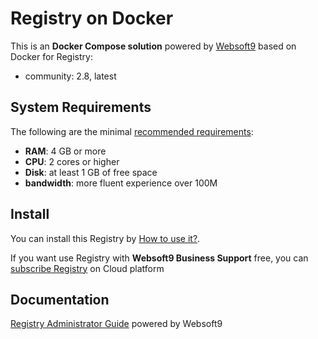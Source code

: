 # Registry on Docker  

This is an **Docker Compose solution** powered by [Websoft9](https://www.websoft9.com) based on Docker for Registry:


 - community:  2.8, latest


## System Requirements

The following are the minimal [recommended requirements](https://distribution.github.io/distribution/):

* **RAM**: 4 GB or more
* **CPU**: 2 cores or higher
* **Disk**: at least 1 GB of free space
* **bandwidth**: more fluent experience over 100M  

## Install

You can install this Registry by [How to use it?](https://github.com/Websoft9/docker-library#how-to-use-it).   

If you want use Registry with **Websoft9 Business Support** free, you can [subscribe Registry](https://www.websoft9.com/apps) on Cloud platform

## Documentation

[Registry Administrator Guide](https://support.websoft9.com/docs/registry) powered by Websoft9